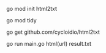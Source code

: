  go mod init html2txt
 
 go mod tidy
 
 go get github.com/cycloidio/html2txt
 
 go run main.go html(url) result.txt
